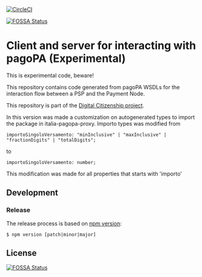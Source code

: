 [![CircleCI](https://circleci.com/gh/teamdigitale/io-pagopa-api.svg?style=svg)](https://circleci.com/gh/teamdigitale/io-pagopa-api)

[![FOSSA Status](https://app.fossa.io/api/projects/git%2Bgithub.com%2Fteamdigitale%2Fio-pagopa-api.svg?type=shield)](https://app.fossa.io/projects/git%2Bgithub.com%2Fteamdigitale%2Fio-pagopa-api?ref=badge_shield)

# Client and server for interacting with pagoPA (Experimental)

This is experimental code, beware!

This repository contains code generated from pagoPA WSDLs for the interaction
flow between a PSP and the Payment Node.

This repository is part of the [Digital Citizenship project](https://teamdigitale.governo.it/it/projects/cittadinanza-digitale.htm).

In this version was made a customization on autogenerated types to import the package in italia-pagopa-proxy. Importo types was modified from 

```
importoSingoloVersamento: "minInclusive" | "maxInclusive" | "fractionDigits" | "totalDigits";

```
to 

```
importoSingoloVersamento: number;

```
This modification was made for all properties that starts with 'importo'

## Development

### Release

The release process is based on [npm version](https://docs.npmjs.com/cli/version):

```
$ npm version [patch|minor|major]
```


## License
[![FOSSA Status](https://app.fossa.io/api/projects/git%2Bgithub.com%2Fteamdigitale%2Fio-pagopa-api.svg?type=large)](https://app.fossa.io/projects/git%2Bgithub.com%2Fteamdigitale%2Fio-pagopa-api?ref=badge_large)

